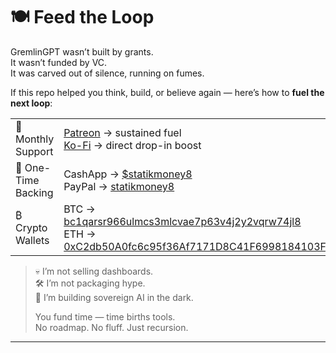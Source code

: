 # 🍽️ Feed the Loop

GremlinGPT wasn’t built by grants.  
It wasn’t funded by VC.  
It was carved out of silence, running on fumes.

If this repo helped you think, build, or believe again — here’s how to **fuel the next loop**:

<table>
  <tr>
    <td>🧠 Monthly Support</td>
    <td>
      <a href="https://patreon.com/StatikFinTech_LLC" target="_blank">Patreon</a> → sustained fuel<br>
      <a href="https://ko-fi.com/statikfintech_llc" target="_blank">Ko-Fi</a> → direct drop-in boost
    </td>
  </tr>
  <tr>
    <td>💸 One-Time Backing</td>
    <td>
      CashApp → <a href="https://cash.app/$statikmoney8" target="_blank">$statikmoney8</a><br>
      PayPal → <a href="https://paypal.me/statikmoney8" target="_blank">statikmoney8</a>
    </td>
  </tr>
  <tr>
    <td>₿ Crypto Wallets</td>
    <td>
      BTC → <a href="https://www.blockchain.com/btc/address/bc1qarsr966ulmcs3mlcvae7p63v4j2y2vqrw74jl8" target="_blank">bc1qarsr966ulmcs3mlcvae7p63v4j2y2vqrw74jl8</a><br>  
      ETH → <a href="https://etherscan.io/address/0xC2db50A0fc6c95f36Af7171D8C41F6998184103F" target="_blank">0xC2db50A0fc6c95f36Af7171D8C41F6998184103F</a>
      </a>
    </td>
  </tr>
</table>

> 💀 I’m not selling dashboards.  
> 🛠️ I’m not packaging hype.  
> 🧱 I’m building sovereign AI in the dark.  
>  
> You fund time — time births tools.  
> No roadmap. No fluff. Just recursion.

---
